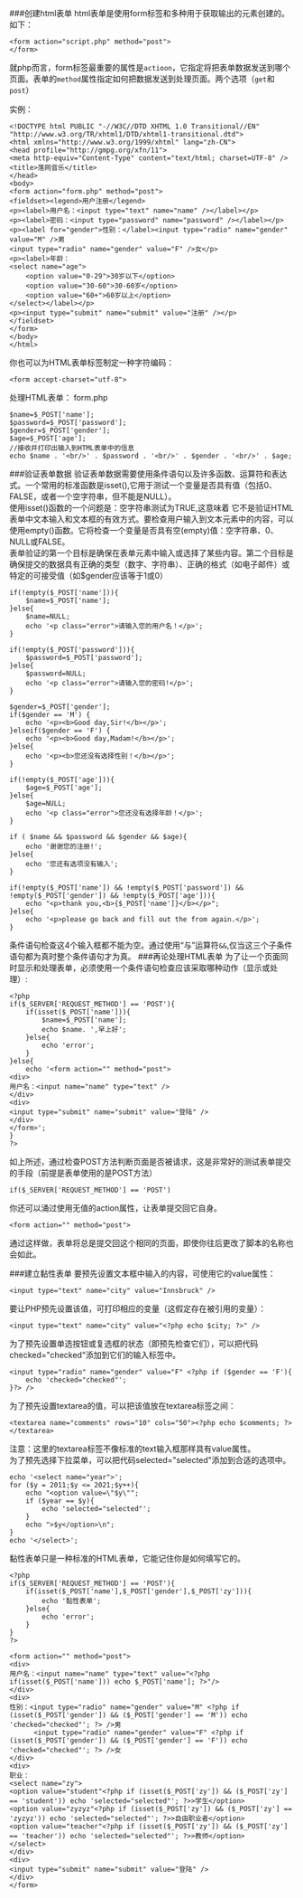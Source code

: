 ###创建html表单
html表单是使用form标签和多种用于获取输出的元素创建的。如下：

    <form action="script.php" method="post">
    </form>

就php而言，form标签最重要的属性是`actioon`，它指定将把表单数据发送到哪个页面。表单的`method`属性指定如何把数据发送到处理页面。两个选项（`get`和`post`）

实例：

    <!DOCTYPE html PUBLIC "-//W3C//DTD XHTML 1.0 Transitional//EN" "http://www.w3.org/TR/xhtml1/DTD/xhtml1-transitional.dtd">
    <html xmlns="http://www.w3.org/1999/xhtml" lang="zh-CN">
    <head profile="http://gmpg.org/xfn/11">
    <meta http-equiv="Content-Type" content="text/html; charset=UTF-8" />
    <title>落网音乐</title>
    </head>
    <body>
    <form action="form.php" method="post">
    <fieldset><legend>用户注册</legend>
    <p><label>用户名：<input type="text" name="name" /></label></p>
    <p><label>密码：<input type="password" name="password" /></label></p>
    <p><label for="gender">性别：</label><input type="radio" name="gender" value="M" />男
    <input type="radio" name="gender" value="F" />女</p>
    <p><label>年龄：
    <select name="age">
        <option value="0-29">30岁以下</option>
    	<option value="30-60">30-60岁</option>
    	<option value="60+">60岁以上</option>
    </select></label></p>
    <p><input type="submit" name="submit" value="注册" /></p>
    </fieldset>
    </form>
    </body>
    </html>

你也可以为HTML表单标签制定一种字符编码：

    <form accept-charset="utf-8">

处理HTML表单： form.php

    $name=$_POST['name'];
    $password=$_POST['password'];
    $gender=$_POST['gender'];
    $age=$_POST['age'];
    //接收并打印出输入到HTML表单中的信息
    echo $name . '<br/>' . $password . '<br/>' . $gender . '<br/>' . $age;

###验证表单数据
验证表单数据需要使用条件语句以及许多函数、运算符和表达式。一个常用的标准函数是isset(),它用于测试一个变量是否具有值（包括0、FALSE，或者一个空字符串，但不能是NULL）。    
使用isset()函数的一个问题是：空字符串测试为TRUE,这意味着 它不是验证HTML表单中文本输入和文本框的有效方式。要检查用户输入到文本元素中的内容，可以使用empty()函数。它将检查一个变量是否具有空(empty)值：空字符串、0、NULL或FALSE。     
表单验证的第一个目标是确保在表单元素中输入或选择了某些内容。第二个目标是确保提交的数据具有正确的类型（数字、字符串）、正确的格式（如电子邮件）或特定的可接受值（如$gender应该等于1或0）    

    if(!empty($_POST['name'])){
        $name=$_POST['name'];
    }else{
        $name=NULL;
    	echo '<p class="error">请输入您的用户名！</p>';
    }
    
    if(!empty($_POST['password'])){
    	$password=$_POST['password'];
    }else{
    	$password=NULL;
    	echo '<p class="error">请输入您的密码!</p>';
    }
    
    $gender=$_POST['gender'];
    if($gender == 'M') {
        echo '<p><b>Good day,Sir!</b></p>';
    }elseif($gender == 'F') {
        echo '<p><b>Good day,Madam!</b></p>';
    }else{
        echo '<p><b>您还没有选择性别！</b></p>';
    }
    
    if(!empty($_POST['age'])){
    	$age=$_POST['age'];
    }else{
    	$age=NULL;
    	echo '<p class="error">您还没有选择年龄！</p>';
    }
    
    if ( $name && $password && $gender && $age){
        echo '谢谢您的注册!';
    }else{
        echo '您还有选项没有输入';
    }
    
    if(!empty($_POST['name']) && !empty($_POST['password']) && !empty($_POST['gender']) && !empty($_POST['age'])){
        echo "<p>thank you,<b>{$_POST['name']}</b></p>";
    }else{
    	echo '<p>please go back and fill out the from again.</p>';
    }

条件语句检查这4个输入框都不能为空。通过使用“与”运算符`&&`,仅当这三个子条件语句都为真时整个条件语句才为真。
###再论处理HTML表单
为了让一个页面同时显示和处理表单，必须使用一个条件语句检查应该采取哪种动作（显示或处理）:

    <?php
    if($_SERVER['REQUEST_METHOD'] == 'POST'){
        if(isset($_POST['name'])){
    		$name=$_POST['name'];
    		echo $name. ',早上好';
    	}else{
    		echo 'error';
    	}
    }else{
    	echo '<form action="" method="post">
    <div>
    用户名：<input name="name" type="text" />
    </div>
    <div>
    <input type="submit" name="submit" value="登陆" />
    </div>
    </form>';
    }
    ?>

如上所述，通过检查POST方法判断页面是否被请求，这是非常好的测试表单提交的手段（前提是表单使用的是POST方法）

    if($_SERVER['REQUEST_METHOD'] == 'POST')

你还可以涌过使用无值的action属性，让表单提交回它自身。

    <form action="" method="post">

通过这样做，表单将总是提交回这个相同的页面，即使你往后更改了脚本的名称也会如此。

###建立黏性表单
要预先设置文本框中输入的内容，可使用它的value属性：

    <input type="text" name="city" value="Innsbruck" />

要让PHP预先设置该值，可打印相应的变量（这假定存在被引用的变量）：

	<input type="text" name="city" value="<?php echo $city; ?>" />

为了预先设置单选按钮或复选框的状态（即预先检查它们），可以把代码checked="checked"添加到它们的输入标签中。

	<input type="radio" name="gender" value="F" <?php if ($gender == 'F'){
		echo 'checked="checked"';
	}?> />

为了预先设置textarea的值，可以把该值放在textarea标签之间：

	<textarea name="comments" rows="10" cols="50"><?php echo $comments; ?></textarea>

注意：这里的textarea标签不像标准的text输入框那样具有value属性。         
为了预先选择下拉菜单，可以把代码selected="selected"添加到合适的选项中。      

	echo '<select name="year">';
	for ($y = 2011;$y <= 2021;$y++){
		echo "<option value=\"$y\"";
		if ($year == $y){
			echo 'selected="selected"';
		}
		echo ">$y</option>\n";
	}
	echo '</select>';

黏性表单只是一种标准的HTML表单，它能记住你是如何填写它的。

	<?php
	if($_SERVER['REQUEST_METHOD'] == 'POST'){
	    if(isset($_POST['name'],$_POST['gender'],$_POST['zy'])){	        
			echo '黏性表单';
	    }else{
	        echo 'error';
	    }
	}
	?>
	
	<form action="" method="post">
	<div>
	用户名：<input name="name" type="text" value="<?php if(isset($_POST['name'])) echo $_POST['name']; ?>"/>
	</div>
	<div>
	性别：<input type="radio" name="gender" value="M" <?php if (isset($_POST['gender']) && ($_POST['gender'] == 'M')) echo 'checked="checked"'; ?> />男
	      <input type="radio" name="gender" value="F" <?php if (isset($_POST['gender']) && ($_POST['gender'] == 'F')) echo 'checked="checked"'; ?> />女
	</div>
	<div>
	职业：
	<select name="zy">
	<option value="student"<?php if (isset($_POST['zy']) && ($_POST['zy'] == 'student')) echo 'selected="selected"'; ?>>学生</option>
	<option value="zyzyz"<?php if (isset($_POST['zy']) && ($_POST['zy'] == 'zyzyz')) echo 'selected="selected"'; ?>>自由职业者</option>
	<option value="teacher"<?php if (isset($_POST['zy']) && ($_POST['zy'] == 'teacher')) echo 'selected="selected"'; ?>>教师</option>
	</select>
	</div>
	<div>
	<input type="submit" name="submit" value="登陆" />
	</div>
	</form>

